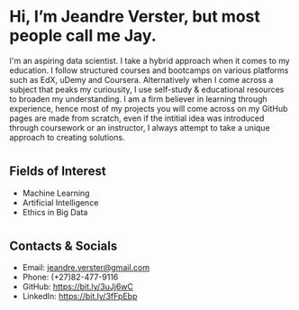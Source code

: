# Hi, I’m Jeandre Verster, but most people call me Jay.

I'm an aspiring data scientist. I take a hybrid approach when it comes to my education. I follow structured courses and bootcamps on various platforms such as EdX, uDemy and Coursera. Alternatively when I come across a subject that peaks my curiousity, I use self-study & educational resources to broaden my understanding. I am a firm believer in learning through experience, hence most of my projects you will come across on my GitHub pages are made from scratch, even if the intitial idea was introduced through coursework or an instructor, I always attempt to take a unique approach to creating solutions.
#
## Fields of Interest
- Machine Learning
- Artificial Intelligence
- Ethics in Big Data
#
## Contacts & Socials

- Email: jeandre.verster@gmail.com
- Phone: (+27)82-477-9116
- GitHub: https://bit.ly/3uJj6wC
- LinkedIn: https://bit.ly/3fFpEbp
